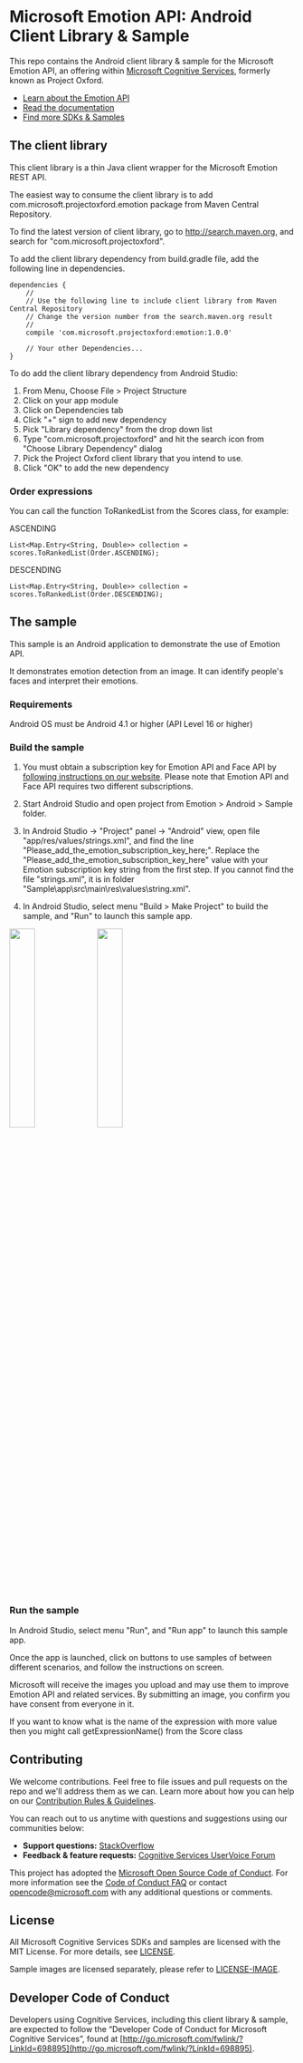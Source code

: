 # Microsoft Emotion API: Android Client Library & Sample
This repo contains the Android client library & sample for the Microsoft Emotion API, an offering within [Microsoft Cognitive Services](https://www.microsoft.com/cognitive-services), formerly known as Project Oxford.
* [Learn about the Emotion API](https://www.microsoft.com/cognitive-services/en-us/emotion-api)
* [Read the documentation](https://www.microsoft.com/cognitive-services/en-us/emotion-api/documentation)
* [Find more SDKs & Samples]()



## The client library
This client library is a thin Java client wrapper for the Microsoft Emotion REST API.

The easiest way to consume the client library is to add com.microsoft.projectoxford.emotion package from Maven Central Repository.

To find the latest version of client library, go to http://search.maven.org, and search for "com.microsoft.projectoxford".

To add the client library dependency from build.gradle file, add the following line in dependencies.

```
dependencies {
    //
    // Use the following line to include client library from Maven Central Repository
    // Change the version number from the search.maven.org result
    //
    compile 'com.microsoft.projectoxford:emotion:1.0.0'

    // Your other Dependencies...
}
```

To do add the client library dependency from Android Studio:
 1. From Menu, Choose File \> Project Structure
 2. Click on your app module
 3. Click on Dependencies tab
 4. Click "+" sign to add new dependency
 5. Pick "Library dependency" from the drop down list
 6. Type "com.microsoft.projectoxford" and hit the search icon from "Choose Library Dependency" dialog
 7. Pick the Project Oxford client library that you intend to use.
 8. Click "OK" to add the new dependency

### Order expressions
You can call the function ToRankedList from the Scores class, for example:

ASCENDING
```
List<Map.Entry<String, Double>> collection = scores.ToRankedList(Order.ASCENDING);
```

DESCENDING
```
List<Map.Entry<String, Double>> collection = scores.ToRankedList(Order.DESCENDING);

```

## The sample
This sample is an Android application to demonstrate the use of Emotion API.

It demonstrates emotion detection from an image. It can identify people's faces and interpret their emotions.

### Requirements
Android OS must be Android 4.1 or higher (API Level 16 or higher)

### Build the sample
1. You must obtain a subscription key for Emotion API and Face API by [following instructions on our website]( https://www.microsoft.com/cognitive-services/en-us/sign-up). Please note that Emotion API and Face API
requires two different subscriptions.

2.  Start Android Studio and open project from Emotion \> Android \> Sample folder.

3.  In Android Studio -\> "Project" panel -\> "Android" view, open file
    "app/res/values/strings.xml", and find the line
    "Please\_add\_the\_emotion\_subscription\_key\_here;". Replace the
    "Please\_add\_the\_emotion\_subscription\_key\_here" value with your Emotion subscription key
    string from the first step. If you cannot find the file "strings.xml", it is
    in folder "Sample\app\src\main\res\values\string.xml".

4.  In Android Studio, select menu "Build \> Make Project" to build the sample,
    and "Run" to launch this sample app.

<img src="SampleScreenshots/SampleRunning1.png" width="30%"/>
<img src="SampleScreenshots/SampleRunning2.png" width="30%"/>

### Run the sample
In Android Studio, select menu "Run", and "Run app" to launch this sample app.

Once the app is launched, click on buttons to use samples of between different
scenarios, and follow the instructions on screen.

Microsoft will receive the images you upload and may use them to improve Emotion
API and related services. By submitting an image, you confirm you have consent
from everyone in it.

If you want to know what is the name of the expression with more value then you might call getExpressionName() from the Score class

## Contributing
We welcome contributions. Feel free to file issues and pull requests on the repo and we'll address them as we can. Learn more about how you can help on our [Contribution Rules & Guidelines](</CONTRIBUTING.md>). 

You can reach out to us anytime with questions and suggestions using our communities below:
 - **Support questions:** [StackOverflow](<https://stackoverflow.com/questions/tagged/microsoft-cognitive>)
 - **Feedback & feature requests:** [Cognitive Services UserVoice Forum](<https://cognitive.uservoice.com>)

This project has adopted the [Microsoft Open Source Code of Conduct](https://opensource.microsoft.com/codeofconduct/). For more information see the [Code of Conduct FAQ](https://opensource.microsoft.com/codeofconduct/faq/) or contact [opencode@microsoft.com](mailto:opencode@microsoft.com) with any additional questions or comments.

## License
All Microsoft Cognitive Services SDKs and samples are licensed with the MIT License. For more details, see
[LICENSE](</LICENSE.md>).

Sample images are licensed separately, please refer to [LICENSE-IMAGE](</LICENSE-IMAGE.md>).

## Developer Code of Conduct
Developers using Cognitive Services, including this client library & sample, are expected to follow the “Developer Code of Conduct for Microsoft Cognitive Services”, found at [http://go.microsoft.com/fwlink/?LinkId=698895](http://go.microsoft.com/fwlink/?LinkId=698895).

